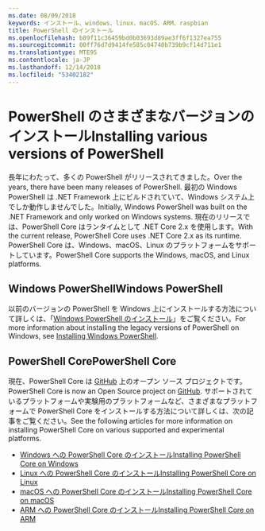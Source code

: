 ```yaml
---
ms.date: 08/09/2018
keywords: インストール、windows、linux、macOS、ARM、raspbian
title: PowerShell のインストール
ms.openlocfilehash: b89f11c36459bd0b03693d89ae3ff6f1327ea755
ms.sourcegitcommit: 00ff76d7d9414fe585c04740b739b9cf14d711e1
ms.translationtype: MTE95
ms.contentlocale: ja-JP
ms.lasthandoff: 12/14/2018
ms.locfileid: "53402182"
---
```

# <a name="installing-various-versions-of-powershell"></a><span data-ttu-id="780d2-103">PowerShell のさまざまなバージョンのインストール</span><span class="sxs-lookup"><span data-stu-id="780d2-103">Installing various versions of PowerShell</span></span>

<span data-ttu-id="780d2-104">長年にわたって、多くの PowerShell がリリースされてきました。</span><span class="sxs-lookup"><span data-stu-id="780d2-104">Over the years, there have been many releases of PowerShell.</span></span> <span data-ttu-id="780d2-105">最初の Windows PowerShell は .NET Framework 上にビルドされていて、Windows システム上でしか動作しませんでした。</span><span class="sxs-lookup"><span data-stu-id="780d2-105">Initially, Windows PowerShell was built on the .NET Framework and only worked on Windows systems.</span></span> <span data-ttu-id="780d2-106">現在のリリースでは、PowerShell Core はランタイムとして .NET Core 2.x を使用します。</span><span class="sxs-lookup"><span data-stu-id="780d2-106">With the current release, PowerShell Core uses .NET Core 2.x as its runtime.</span></span> <span data-ttu-id="780d2-107">PowerShell Core は、Windows、macOS、Linux のプラットフォームをサポートしています。</span><span class="sxs-lookup"><span data-stu-id="780d2-107">PowerShell Core supports the Windows, macOS, and Linux platforms.</span></span>

## <a name="windows-powershell"></a><span data-ttu-id="780d2-108">Windows PowerShell</span><span class="sxs-lookup"><span data-stu-id="780d2-108">Windows PowerShell</span></span>

<span data-ttu-id="780d2-109">以前のバージョンの PowerShell を Windows 上にインストールする方法について詳しくは、「[Windows PowerShell のインストール](installing-windows-powershell.md)」をご覧ください。</span><span class="sxs-lookup"><span data-stu-id="780d2-109">For more information about installing the legacy versions of PowerShell on Windows, see [Installing Windows PowerShell](installing-windows-powershell.md).</span></span>

## <a name="powershell-core"></a><span data-ttu-id="780d2-110">PowerShell Core</span><span class="sxs-lookup"><span data-stu-id="780d2-110">PowerShell Core</span></span>

<span data-ttu-id="780d2-111">現在、PowerShell Core は [GitHub](https://github.com/powershell/powershell) 上のオープン ソース プロジェクトです。</span><span class="sxs-lookup"><span data-stu-id="780d2-111">PowerShell Core is now an Open Source project on [GitHub](https://github.com/powershell/powershell).</span></span>
<span data-ttu-id="780d2-112">サポートされているプラットフォームや実験用のプラットフォームなど、さまざまなプラットフォームで PowerShell Core をインストールする方法について詳しくは、次の記事をご覧ください。</span><span class="sxs-lookup"><span data-stu-id="780d2-112">See the following articles for more information on installing PowerShell Core on various supported and experimental platforms.</span></span>

- [<span data-ttu-id="780d2-113">Windows への PowerShell Core のインストール</span><span class="sxs-lookup"><span data-stu-id="780d2-113">Installing PowerShell Core on Windows</span></span>](Installing-PowerShell-Core-on-Windows.md)
- [<span data-ttu-id="780d2-114">Linux への PowerShell Core のインストール</span><span class="sxs-lookup"><span data-stu-id="780d2-114">Installing PowerShell Core on Linux</span></span>](Installing-PowerShell-Core-on-Linux.md)
- [<span data-ttu-id="780d2-115">macOS への PowerShell Core のインストール</span><span class="sxs-lookup"><span data-stu-id="780d2-115">Installing PowerShell Core on macOS</span></span>](Installing-PowerShell-Core-on-macOS.md)
- [<span data-ttu-id="780d2-116">ARM への PowerShell Core のインストール</span><span class="sxs-lookup"><span data-stu-id="780d2-116">Installing PowerShell Core on ARM</span></span>](PowerShell-Core-on-ARM.md)
